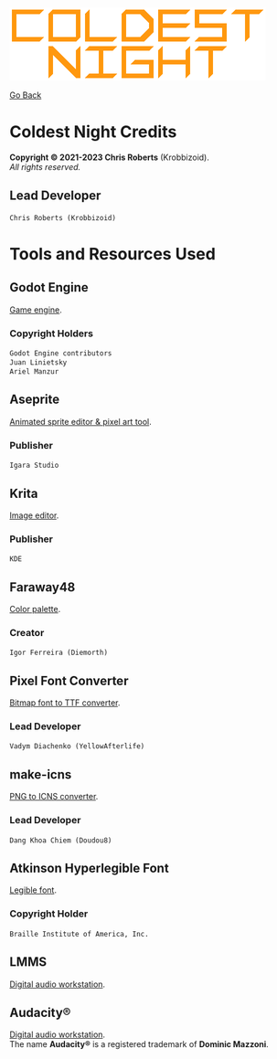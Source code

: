 ![Coldest Night logo.](header.png)

[Go Back](../readme.md)

# Coldest Night Credits
__Copyright &copy; 2021-2023 Chris Roberts__ (Krobbizoid).  
_All rights reserved._

## Lead Developer
```
Chris Roberts (Krobbizoid)
```

# Tools and Resources Used

## Godot Engine
[Game engine](https://godotengine.org).

### Copyright Holders
```
Godot Engine contributors
Juan Linietsky
Ariel Manzur
```

## Aseprite
[Animated sprite editor & pixel art tool](https://www.aseprite.org).

### Publisher
```
Igara Studio
```

## Krita
[Image editor](https://krita.org).

### Publisher
```
KDE
```

## Faraway48
[Color palette](https://lospec.com/palette-list/faraway48).

### Creator
```
Igor Ferreira (Diemorth)
```

## Pixel Font Converter
[Bitmap font to TTF converter](https://yal.cc/r/20/pixelfont).

### Lead Developer
```
Vadym Diachenko (YellowAfterlife)
```

## make-icns
[PNG to ICNS converter](https://www.npmjs.com/package/make-icns).

### Lead Developer
```
Dang Khoa Chiem (Doudou8)
```

## Atkinson Hyperlegible Font
[Legible font](https://www.brailleinstitute.org/freefont).

### Copyright Holder
```
Braille Institute of America, Inc.
```

## LMMS
[Digital audio workstation](https://lmms.io).

## Audacity&reg;
[Digital audio workstation](https://www.audacityteam.org).  
The name __Audacity&reg;__ is a registered trademark of __Dominic Mazzoni__.
